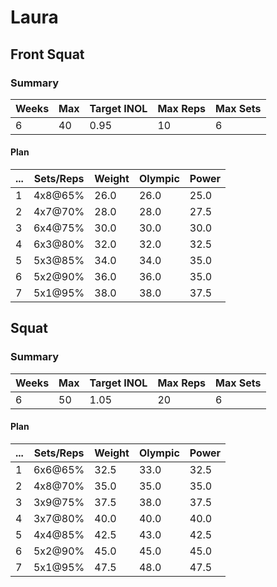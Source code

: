 # Laura

## Front Squat

### Summary

Weeks | Max | Target INOL | Max Reps | Max Sets
--- | --- | --- | --- | ---
6 | 40 | 0.95 | 10 | 6

#### Plan

 ... | Sets/Reps | Weight | Olympic | Power
--- | --- | --- | --- | ---
1 | 4x8@65% | 26.0 | 26.0 | 25.0
2 | 4x7@70% | 28.0 | 28.0 | 27.5
3 | 6x4@75% | 30.0 | 30.0 | 30.0
4 | 6x3@80% | 32.0 | 32.0 | 32.5
5 | 5x3@85% | 34.0 | 34.0 | 35.0
6 | 5x2@90% | 36.0 | 36.0 | 35.0
7 | 5x1@95% | 38.0 | 38.0 | 37.5

## Squat

### Summary

Weeks | Max | Target INOL | Max Reps | Max Sets
--- | --- | --- | --- | ---
6 | 50 | 1.05 | 20 | 6

#### Plan

 ... | Sets/Reps | Weight | Olympic | Power
--- | --- | --- | --- | ---
1 | 6x6@65% | 32.5 | 33.0 | 32.5
2 | 4x8@70% | 35.0 | 35.0 | 35.0
3 | 3x9@75% | 37.5 | 38.0 | 37.5
4 | 3x7@80% | 40.0 | 40.0 | 40.0
5 | 4x4@85% | 42.5 | 43.0 | 42.5
6 | 5x2@90% | 45.0 | 45.0 | 45.0
7 | 5x1@95% | 47.5 | 48.0 | 47.5


